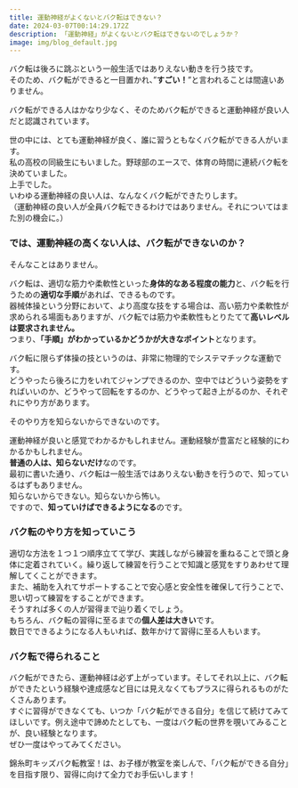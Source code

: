 ```yaml
---
title: 運動神経がよくないとバク転はできない？
date: 2024-03-07T00:14:29.172Z
description: 「運動神経」がよくないとバク転はできないのでしょうか？
image: img/blog_default.jpg
---
```

バク転は後ろに跳ぶという一般生活ではありえない動きを行う技です。\
そのため、バク転ができると一目置かれ、”**すごい！**”と言われることは間違いありません。

バク転ができる人はかなり少なく、そのためバク転ができると運動神経が良い人だと認識されています。

世の中には、とても運動神経が良く、誰に習うともなくバク転ができる人がいます。\
私の高校の同級生にもいました。野球部のエースで、体育の時間に連続バク転を決めていました。\
上手でした。\
いわゆる運動神経の良い人は、なんなくバク転ができたりします。\
（運動神経の良い人が全員バク転できるわけではありません。それについてはまた別の機会に。）

### では、運動神経の高くない人は、バク転ができないのか？

そんなことはありません。

バク転は、適切な筋力や柔軟性といった**身体的なある程度の能力**と、バク転を行うための**適切な手順**があれば、できるものです。\
器械体操という分野において、より高度な技をする場合は、高い筋力や柔軟性が求められる場面もありますが、バク転では筋力や柔軟性もとりたてて**高いレベルは要求されません。**\
つまり、**「手順」がわかっているかどうかが大きなポイント**となります。

バク転に限らず体操の技というのは、非常に物理的でシステマチックな運動です。\
どうやったら後ろに力をいれてジャンプできるのか、空中ではどういう姿勢をすればいいのか、どうやって回転をするのか、どうやって起き上がるのか、それぞれにやり方があります。

そのやり方を知らないからできないのです。

運動神経が良いと感覚でわかるかもしれません。運動経験が豊富だと経験的にわかるかもしれません。\
**普通の人は、知らないだけ**なのです。\
最初に書いた通り、バク転は一般生活ではありえない動きを行うので、知っているはずもありません。\
知らないからできない。知らないから怖い。\
ですので、**知っていけばできるようになる**のです。

### バク転のやり方を知っていこう

適切な方法を１つ１つ順序立てて学び、実践しながら練習を重ねることで頭と身体に定着されていく。繰り返して練習を行うことで知識と感覚をすりあわせて理解してくことができます。\
また、補助を入れてサポートすることで安心感と安全性を確保して行うことで、思い切って練習をすることができます。\
そうすれば多くの人が習得まで辿り着くでしょう。\
もちろん、バク転の習得に至るまでの**個人差は大きい**です。\
数日でできるようになる人もいれば、数年かけて習得に至る人もいます。

### バク転で得られること

バク転ができたら、運動神経は必ず上がっています。そしてそれ以上に、バク転ができたという経験や達成感など目には見えなくてもプラスに得られるものがたくさんあります。\
すぐに習得ができなくても、いつか「バク転ができる自分」を信じて続けてみてほしいです。例え途中で諦めたとしても、一度はバク転の世界を覗いてみることが、良い経験となります。\
ぜひ一度はやってみてください。

錦糸町キッズバク転教室！は、お子様が教室を楽しんで、「バク転ができる自分」を目指す限り、習得に向けて全力でお手伝いします！